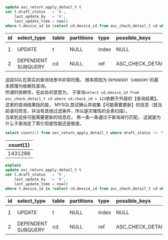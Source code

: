 ``` SQL
update asc_return_apply_detail_t t
set t.draft_status   = 'N',
    last_update_by   = 'N',
    last_update_time = now()
where t.device_id in (select cd.device_id from asc_check_detail_t cd where cd.check_id = 123);
```  

| id | select\_type | table | partitions | type | possible\_keys | key | key\_len | ref | rows | filtered | Extra |
| :--- | :--- | :--- | :--- | :--- | :--- | :--- | :--- | :--- | :--- | :--- | :--- |
| 1 | UPDATE | t | NULL | index | NULL | PRIMARY | 8 | NULL | 1 | 100 | Using where |
| 2 | DEPENDENT SUBQUERY | cd | NULL | ref | ASC\_CHECK\_DETAIL\_N2,ASC\_CHECK\_DETAIL\_N1,ASC\_CHECK\_DETAIL\_N3 | ASC\_CHECK\_DETAIL\_N2 | 9 | const | 1 | 100 | Using where |  

这段SQL在真实的查询场景中非常的慢。 根本原因为 ```DEPENDENT SUBQUERY``` 的基本原理为依赖性查询。  
所谓的依赖性，在此处的意思为， 子查询```select cd.device_id from asc_check_detail_t cd where cd.check_id = 123```依赖于外层的【查询结果】。  
这里的查询结果指的是， MYSQL尝试确认并收集【可能需要更新】的信息（就当前语句而言，并没有其他过滤条件，所以是灾难性的全表扫描）。  
当拿到这些可能需要更新的信息后， 再一条一条通过子查询进行匹配， 这就是为什么子查询走了索引但是性能还是极差。

``` SQL  
select count(1) from asc_return_apply_detail_t where draft_status != 'N' and last_update_by != 'N' and device_id is not null;
```  
| count(1) |  
| --- |  
| 1431266 |  

``` SQL
explain
update asc_return_apply_detail_t t
set t.draft_status   = 'N',
    last_update_by   = 'N',
    last_update_time = now()
where t.device_id in (select cd.device_id from asc_check_detail_t cd where cd.check_id = 123);
```  
| id | select\_type | table | partitions | type | possible\_keys | key | key\_len | ref | rows | filtered | Extra |
| :--- | :--- | :--- | :--- | :--- | :--- | :--- | :--- | :--- | :--- | :--- | :--- |
| 1 | UPDATE | t | NULL | index | NULL | PRIMARY | 5 | NULL | 1419017 | 100 | Using where |
| 2 | DEPENDENT SUBQUERY | cd | NULL | ref | ASC\_CHECK\_DETAIL\_N2,ASC\_CHECK\_DETAIL\_N1,ASC\_CHECK\_DETAIL\_N3 | ASC\_CHECK\_DETAIL\_N2 | 6 | const | 1 | 10 | Using where |
